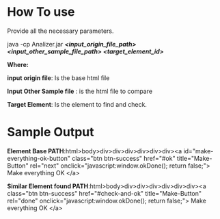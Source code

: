 # How To use

Provide all the necessary parameters.

java -cp Analizer.jar **_<input_origin_file_path> <input_other_sample_file_path> <target_element_id>_**

**Where:** 

**input origin file**: Is the base html file

**Input Other Sample file** : is the html file to compare

**Target Element**: Is the element to find and check.

# Sample Output

**Element Base PATH**:html>body>div>div>div>div>div>div>\<a id="make-everything-ok-button" class="btn btn-success" href="#ok" title="Make-Button" rel="next" onclick="javascript:window.okDone(); return false;"> Make everything OK \</a>

**Similar Element found PATH**:html>body>div>div>div>div>div>div>\<a class="btn btn-success" href="#check-and-ok" title="Make-Button" rel="done" onclick="javascript:window.okDone(); return false;"> Make everything OK \</a>
